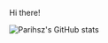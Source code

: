 Hi there!

![Parihsz's GitHub stats](https://github-readme-stats-gray-eight-32.vercel.app/api?username=Parihsz&count_private=true&show_icons=true&hide=issues)

